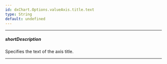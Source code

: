```yaml
---
id: dxChart.Options.valueAxis.title.text
type: String
default: undefined
---
```

---
##### shortDescription
Specifies the text of the axis title.

---
